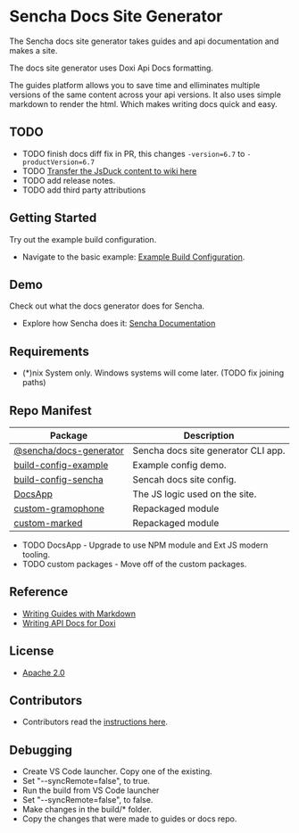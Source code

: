 # Sencha Docs Site Generator
The Sencha docs site generator takes guides and api documentation and makes a site. 

The docs site generator uses Doxi Api Docs formatting. 

The guides platform allows you to save time and elliminates multiple versions of the same content across your api versions. 
It also uses simple markdown to render the html. 
Which makes writing docs quick and easy. 

## TODO

* TODO finish docs diff fix in PR, this changes `-version=6.7` to `-productVersion=6.7`
* TODO [Transfer the JsDuck content to wiki here](https://github.com/senchalabs/jsduck/wiki)
* TODO add release notes. 
* TODO add third party attributions


## Getting Started
Try out the example build configuration.

* Navigate to the basic example: [Example Build Configuration](./packages/build-config-example).


## Demo
Check out what the docs generator does for Sencha.

* Explore how Sencha does it: [Sencha Documentation](https://docs.sencha.com)


## Requirements

* (*)nix System only. Windows systems will come later. (TODO fix joining paths)


## Repo Manifest

| Package                                                  | Description                             |
|----------------------------------------------------------|-----------------------------------------|
| [@sencha/docs-generator](./packages/docs-generator)      | Sencha docs site generator CLI app.     |
| [build-config-example](./packages/build-config-example)  | Example config demo.                    |
| [build-config-sencha](./packages/build-config-sencha)    | Sencah docs site config.                |
| [DocsApp](./pakcages/DocsApp)                            | The JS logic used on the site.          |
| [custom-gramophone](./packages/custom-gramophone)        | Repackaged module                       |
| [custom-marked](./packages/custom-marked)                | Repackaged module                       |

* TODO DocsApp - Upgrade to use NPM module and Ext JS modern tooling. 
* TODO custom packages - Move off of the custom packages. 


## Reference

* [Writing Guides with Markdown](https://github.com/sencha/docs/wiki)
* [Writing API Docs for Doxi](https://github.com/sencha/docs/wiki) 


## License

* [Apache 2.0](./LICENSE.md)

## Contributors

* Contributors read the [instructions here](./CONTRIBUTOR.md).


## Debugging

* Create VS Code launcher. Copy one of the existing.
* Set  "--syncRemote=false", to true.
* Run the build from VS Code launcher
* Set  "--syncRemote=false", to false.
* Make changes in the build/* folder.
* Copy the changes that were made to guides or docs repo.
